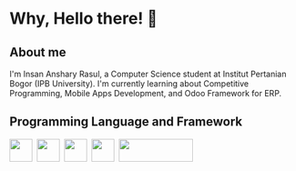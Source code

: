 <h1>
  Why, Hello there! 👋
</h1> 


## About me
I'm Insan Anshary Rasul, a Computer Science student at Institut Pertanian Bogor (IPB University). I'm currently learning about Competitive Programming, Mobile Apps Development, and Odoo Framework for ERP.

## Programming Language and Framework
<a href="https://en.wikipedia.org/wiki/C%2B%2B"><img src="https://cdn.jsdelivr.net/gh/devicons/devicon@latest/icons/cplusplus/cplusplus-original.svg" width=40 height=40/></a>&nbsp;
<a href="https://en.wikipedia.org/wiki/C_(programming_language)"><img src="https://cdn.jsdelivr.net/gh/devicons/devicon@latest/icons/c/c-original.svg" width=40 height=40/></a>&nbsp;
<a href="https://www.python.org"><img src="https://cdn.jsdelivr.net/gh/devicons/devicon@latest/icons/python/python-original.svg" width=40 height=40/></a>&nbsp;
<a href="https://flutter.dev"><img src="https://cdn.jsdelivr.net/gh/devicons/devicon@latest/icons/flutter/flutter-original.svg" width=40 height=40/></a>&nbsp;
<a href="https://www.odoo.com"><img src="https://odoocdn.com/openerp_website/static/src/img/assets/png/odoo_logo.png" width=130 height=40/></a>&nbsp;

